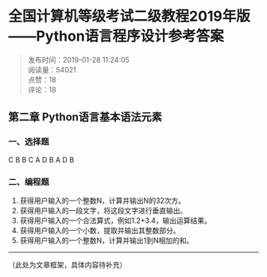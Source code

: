# 全国计算机等级考试二级教程2019年版——Python语言程序设计参考答案

> 发布时间：2019-01-28 11:24:05  
> 阅读量：54021  
> 点赞：18  
> 评论：18  

## 第二章 Python语言基本语法元素

### 一、选择题
C B B C A D B A D B

### 二、编程题
1. 获得用户输入的一个整数N，计算并输出N的32次方。
2. 获得用户输入的一段文字，将这段文字进行垂直输出。
3. 获得用户输入的一个合法算式，例如1.2+3.4，输出运算结果。
4. 获得用户输入的一个小数，提取并输出其整数部分。
5. 获得用户输入的一个整数N，计算并输出1到N相加的和。

---

（此处为文章框架，具体内容待补充）